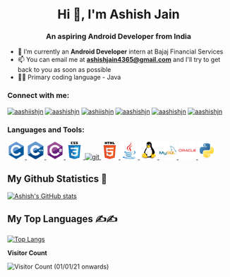 <h1 align="center">Hi 👋, I'm Ashish Jain</h1>
<h3 align="center">An aspiring Android Developer from India</h3>


- 🌱 I’m currently an **Android Developer** intern at Bajaj Financial Services
- 📫 You can email me at **ashishjain4365@gmail.com** and I'll try to get back to you as soon as possible
- 🤷‍♂️ Primary coding language - Java


<h3 align="left">Connect with me:</h3>
<p align="left">
<a href="https://twitter.com/aashiishjn" target="blank"><img align="center" src="https://raw.githubusercontent.com/rahuldkjain/github-profile-readme-generator/master/src/images/icons/Social/twitter.svg" alt="aashiishjn" height="30" width="40" /></a>
<a href="https://linkedin.com/in/aashishjn" target="blank"><img align="center" src="https://raw.githubusercontent.com/rahuldkjain/github-profile-readme-generator/master/src/images/icons/Social/linked-in-alt.svg" alt="aashishjn" height="30" width="40" /></a>
<a href="https://fb.com/ashiishjn" target="blank"><img align="center" src="https://raw.githubusercontent.com/rahuldkjain/github-profile-readme-generator/master/src/images/icons/Social/facebook.svg" alt="ashiishjn" height="30" width="40" /></a>
<a href="https://instagram.com/aashishjn" target="blank"><img align="center" src="https://raw.githubusercontent.com/rahuldkjain/github-profile-readme-generator/master/src/images/icons/Social/instagram.svg" alt="aashishjn" height="30" width="40" /></a>
<a href="https://www.hackerrank.com/aashishjn" target="blank"><img align="center" src="https://raw.githubusercontent.com/rahuldkjain/github-profile-readme-generator/master/src/images/icons/Social/hackerrank.svg" alt="aashishjn" height="30" width="40" /></a>
<a href="https://www.leetcode.com/aashishjn" target="blank"><img align="center" src="https://raw.githubusercontent.com/rahuldkjain/github-profile-readme-generator/master/src/images/icons/Social/leet-code.svg" alt="aashishjn" height="30" width="40" /></a>
</p>

<h3 align="left">Languages and Tools:</h3>
<p align="left"> <a href="https://www.cprogramming.com/" target="_blank" rel="noreferrer"> <img src="https://raw.githubusercontent.com/devicons/devicon/master/icons/c/c-original.svg" alt="c" width="40" height="40"/> </a> <a href="https://www.w3schools.com/cpp/" target="_blank" rel="noreferrer"> <img src="https://raw.githubusercontent.com/devicons/devicon/master/icons/cplusplus/cplusplus-original.svg" alt="cplusplus" width="40" height="40"/> </a> <a href="https://www.w3schools.com/cs/" target="_blank" rel="noreferrer"> <img src="https://raw.githubusercontent.com/devicons/devicon/master/icons/csharp/csharp-original.svg" alt="csharp" width="40" height="40"/> </a> <a href="https://www.w3schools.com/css/" target="_blank" rel="noreferrer"> <img src="https://raw.githubusercontent.com/devicons/devicon/master/icons/css3/css3-original-wordmark.svg" alt="css3" width="40" height="40"/> </a> <a href="https://git-scm.com/" target="_blank" rel="noreferrer"> <img src="https://www.vectorlogo.zone/logos/git-scm/git-scm-icon.svg" alt="git" width="40" height="40"/> </a> <a href="https://www.w3.org/html/" target="_blank" rel="noreferrer"> <img src="https://raw.githubusercontent.com/devicons/devicon/master/icons/html5/html5-original-wordmark.svg" alt="html5" width="40" height="40"/> </a> <a href="https://www.java.com" target="_blank" rel="noreferrer"> <img src="https://raw.githubusercontent.com/devicons/devicon/master/icons/java/java-original.svg" alt="java" width="40" height="40"/> </a> <a href="https://www.linux.org/" target="_blank" rel="noreferrer"> <img src="https://raw.githubusercontent.com/devicons/devicon/master/icons/linux/linux-original.svg" alt="linux" width="40" height="40"/> </a> <a href="https://www.mysql.com/" target="_blank" rel="noreferrer"> <img src="https://raw.githubusercontent.com/devicons/devicon/master/icons/mysql/mysql-original-wordmark.svg" alt="mysql" width="40" height="40"/> </a> <a href="https://www.oracle.com/" target="_blank" rel="noreferrer"> <img src="https://raw.githubusercontent.com/devicons/devicon/master/icons/oracle/oracle-original.svg" alt="oracle" width="40" height="40"/> </a> <a href="https://www.python.org" target="_blank" rel="noreferrer"> <img src="https://raw.githubusercontent.com/devicons/devicon/master/icons/python/python-original.svg" alt="python" width="40" height="40"/> </a> </p>

## My Github Statistics 🧐
[![Ashish's GitHub stats](https://github-readme-stats.vercel.app/api?username=ashiishjn&show_icons=true&theme=highcontrast&count_private=true&include_all_commits=true)](https://github.com/ashiishjn/)

## My Top Languages ✍✍
[![Top Langs](https://github-readme-stats.vercel.app/api/top-langs/?username=ashiishjn&theme=chartreuse-dark&langs_count=10)](https://github.com/ashiishjn)

**Visitor Count**

![Visitor Count (01/01/21 onwards)](https://profile-counter.glitch.me/{ashiishjn}/count.svg)
